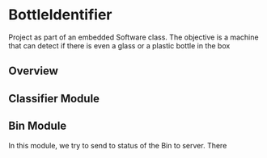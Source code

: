 # BottleIdentifier
Project as part of an embedded Software class. The objective is a machine that can detect if there is even a glass or a plastic bottle in the box
## Overview

## Classifier Module

## Bin Module
In this module, we try to send to status of the Bin to server. There 
